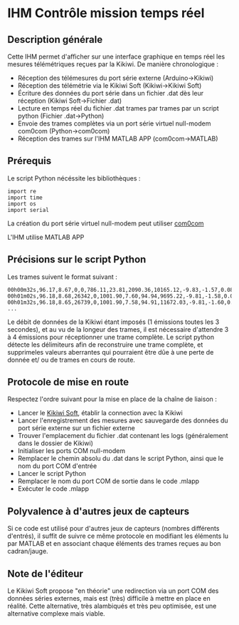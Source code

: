 # IHM Contrôle mission temps réel

## Description générale
Cette IHM permet d'afficher sur une interface graphique en temps réel les mesures télémétriques reçues par la Kikiwi.
De manière chronologique :
* Réception des télémesures du port série externe (Arduino->Kikiwi)
* Réception des télémétrie via le Kikiwi Soft (Kikiwi->Kikiwi Soft)
* Écriture des données du port série dans un fichier .dat dès leur réception (Kikiwi Soft->Fichier .dat)
* Lecture en temps réel du fichier .dat trames par trames par un script python (Fichier .dat->Python)
* Envoie des trames complètes via un port série virtuel null-modem com0com (Python->com0com)
* Réception des trames sur l'IHM MATLAB APP (com0com->MATLAB)
  
## Prérequis
Le script Python nécéssite les bibliothèques : 

```
import re
import time
import os
import serial
```
La création du port série virtuel null-modem peut utiliser [com0com](https://com0com.sourceforge.net/)

L'IHM utilise MATLAB APP

## Précisions sur le script Python
Les trames suivent le format suivant : 
```
00h00m32s,96.17,8.67,0,0,786.11,23.81,2090.36,10165.12,-9.83,-1.57,0.08,-53.20,15.65,-0.12,-0.00,0.03,-0.07,36.54,96.25,8.36,0,0,833.12,22.81,1620.93,96.24,8.49,0,0,833.53,24.21,1616.91;
00h01m02s,96.18,8.68,26342,0,1001.90,7.60,94.94,9695.22,-9.81,-1.58,0.04,-53.05,14.40,2.94,-0.00,0.01,-0.06,25.57,96.26,8.29,27844,0,1001.23,8.01,100.54,96.23,8.48,28099,0,1001.53,8.44,98.08;
00h01m32s,96.18,8.65,26739,0,1001.90,7.58,94.91,11672.03,-9.81,-1.60,0.06,-52.95,15.81,2.51,-0.00,0.02,-0.06,25.75,96.25,8.33,28744,0,1001.24,7.99,100.51,96.22,8.46,29005,0,1001.52,8.47,98.13;
...
```
Le débit de données de la Kikiwi étant imposés (1 émissions toutes les 3 secondes), et au vu de la longeur des trames, il est nécessaire d'attendre 3 à 4 émissions pour réceptionner une trame complète.
Le script python détecte les délimiteurs afin de reconstruire une trame complète, et supprimeles valeurs aberrantes qui pourraient être dûe à une perte de donnée et/ ou de trames en cours de route.

## Protocole de mise en route
Respectez l'ordre suivant pour la mise en place de la chaîne de liaison :
* Lancer le [Kikiwi Soft](https://kikiwi.fr/), établir la connection avec la Kikiwi
* Lancer l'enregistrement des mesures avec sauvegarde des données du port série externe sur un fichier externe
* Trouver l'emplacement du fichier .dat contenant les logs (généralement dans le dossier de Kikiwi)
* Initialiser les ports COM null-modem
* Remplacer le chemin absolu du .dat dans le script Python, ainsi que le nom du port COM d'entrée
* Lancer le script Python
* Remplacer le nom du port COM de sortie dans le code .mlapp
* Exécuter le code .mlapp

## Polyvalence à d'autres jeux de capteurs
Si ce code est utilisé pour d'autres jeux de capteurs (nombres différents d'entrés), il suffit de suivre ce même protocole en modifiant les éléments lu par MATLAB et en associant chaque éléments des trames reçues au bon cadran/jauge.

## Note de l'éditeur
Le Kikiwi Soft propose "en théorie" une redirection via un port COM des données séries externes, mais est (très) difficile à mettre en place en réalité. Cette alternative, très alambiqués et très peu optimisée, est une alternative complexe mais viable.
